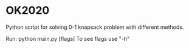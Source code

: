 # OK2020
Python script for solving 0-1 knapsack problem with different methods.

Run: python main.py [flags]
To see flags use "-h"
